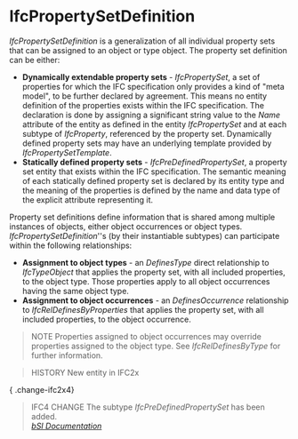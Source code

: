 IfcPropertySetDefinition
========================
_IfcPropertySetDefinition_ is a generalization of all individual property sets
that can be assigned to an object or type object. The property set definition
can be either:  
  
* **Dynamically extendable property sets** - _IfcPropertySet_, a set of properties for which the IFC specification only provides a kind of "meta model", to be further declared by agreement. This means no entity definition of the properties exists within the IFC specification. The declaration is done by assigning a significant string value to the _Name_ attribute of the entity as defined in the entity _IfcPropertySet_ and at each subtype of _IfcProperty_, referenced by the property set. Dynamically defined property sets may have an underlying template provided by _IfcPropertySetTemplate_.  
* **Statically defined property sets** - _IfcPreDefinedPropertySet_, a property set entity that exists within the IFC specification. The semantic meaning of each statically defined property set is declared by its entity type and the meaning of the properties is defined by the name and data type of the explicit attribute representing it.  
  
Property set definitions define information that is shared among multiple
instances of objects, either object occurrences or object types.
_IfcPropertySetDefinition_''s (by their instantiable subtypes) can participate
within the following relationships:  
  
* **Assignment to object types** - an _DefinesType_ direct relationship to _IfcTypeObject_ that applies the property set, with all included properties, to the object type. Those properties apply to all object occurrences having the same object type.  
* **Assignment to object occurrences** - an _DefinesOccurrence_ relationship to _IfcRelDefinesByProperties_ that applies the property set, with all included properties, to the object occurrence.  
  
> NOTE  Properties assigned to object occurrences may override properties
> assigned to the object type. See _IfcRelDefinesByType_ for further
> information.  
  
> HISTORY  New entity in IFC2x  
  
{ .change-ifc2x4}  
> IFC4 CHANGE  The subtype _IfcPreDefinedPropertySet_ has been added.  
[ _bSI
Documentation_](https://standards.buildingsmart.org/IFC/DEV/IFC4_2/FINAL/HTML/schema/ifckernel/lexical/ifcpropertysetdefinition.htm)


